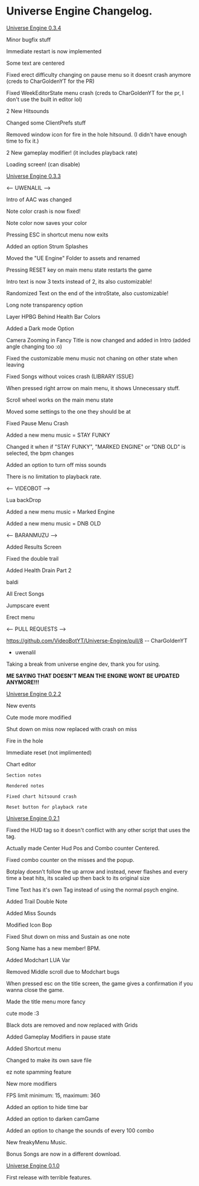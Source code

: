 # Universe Engine Changelog.

[Universe Engine 0.3.4](https://github.com/VideoBotYT/Universe-Engine/releases/tag/0.3.4)

Minor bugfix stuff

Immediate restart is now implemented

Some text are centered

Fixed erect difficulty changing on pause menu so it doesnt crash anymore (creds to CharGoldenYT for the PR)

Fixed WeekEditorState menu crash (creds to CharGoldenYT for the pr, I don't use the built in editor lol)

2 New Hitsounds

Changed some ClientPrefs stuff

Removed window icon for fire in the hole hitsound. (I didn't have enough time to fix it.)

2 New gameplay modifier! (it includes playback rate)

Loading screen! (can disable)


[Universe Engine 0.3.3](https://github.com/VideoBotYT/Universe-Engine/releases/tag/0.3.3)

<-- UWENALIL -->


Intro of AAC was changed

Note color crash is now fixed!

Note color now saves your color

Pressing ESC in shortcut menu now exits

Added an option Strum Splashes

Moved the "UE Engine" Folder to assets and renamed

Pressing RESET key on main menu state restarts the game

Intro text is now 3 texts instead of 2, its also customizable!

Randomized Text on the end of the introState, also customizable!

Long note transparency option

Layer HPBG Behind Health Bar Colors

Added a Dark mode Option

Camera Zooming in Fancy Title is now changed and added in Intro (added angle changing too :o)

Fixed the customizable menu music not chaning on other state when leaving

Fixed Songs without voices crash (LIBRARY ISSUE)

When pressed right arrow on main menu, it shows Unnecessary stuff.

Scroll wheel works on the main menu state

Moved some settings to the one they should be at

Fixed Pause Menu Crash

Added a new menu music = STAY FUNKY

Changed it when if "STAY FUNKY", "MARKED ENGINE" or "DNB OLD" is selected, the bpm changes

Added an option to turn off miss sounds

There is no limitation to playback rate.


<-- VIDEOBOT -->


Lua backDrop

Added a new menu music = Marked Engine

Added a new menu music = DNB OLD


<-- BARANMUZU -->


Added Results Screen

Fixed the double trail

Added Health Drain Part 2

baldi

All Erect Songs

Jumpscare event

Erect menu



<-- PULL REQUESTS -->

https://github.com/VideoBotYT/Universe-Engine/pull/8 -- CharGoldenYT


* uwenalil

Taking a break from universe engine dev, thank you for using.

**ME SAYING THAT DOESN'T MEAN THE ENGINE WONT BE UPDATED ANYMORE!!!**


[Universe Engine 0.2.2](https://github.com/VideoBotYT/Universe-Engine/releases/tag/0.2.2)


New events

Cute mode more modified

Shut down on miss now replaced with crash on miss

Fire in the hole

Immediate reset (not implimented)

Chart editor

    Section notes
    
    Rendered notes
    
    Fixed chart hitsound crash
    
    Reset button for playback rate


[Universe Engine 0.2.1](https://github.com/VideoBotYT/Universe-Engine/releases/tag/0.2.1)


Fixed the HUD tag so it doesn't conflict with any other script that uses the tag.

Actually made Center Hud Pos and Combo counter Centered.

Fixed combo counter on the misses and the popup.

Botplay doesn’t follow the up arrow and instead, never flashes and every time a beat hits, its scaled up then back to its original size

Time Text has it's own Tag instead of using the normal psych engine.

Added Trail Double Note

Added Miss Sounds

Modified Icon Bop

Fixed Shut down on miss and Sustain as one note

Song Name has a new member! BPM.


Added Modchart LUA Var

Removed Middle scroll due to Modchart bugs

When pressed esc on the title screen, the game gives a confirmation if you wanna close the game.

Made the title menu more fancy

cute mode :3

Black dots are removed and now replaced with Grids

Added Gameplay Modifiers in pause state

Added Shortcut menu

Changed to make its own save file

ez note spamming feature

New more modifiers

FPS limit minimum: 15, maximum: 360


Added an option to hide time bar

Added an option to darken camGame

Added an option to change the sounds of every 100 combo


New freakyMenu Music.

Bonus Songs are now in a different download.


[Universe Engine 0.1.0](https://github.com/VideoBotYT/Universe-Engine/releases/tag/0.1.0)

First release with terrible features.
